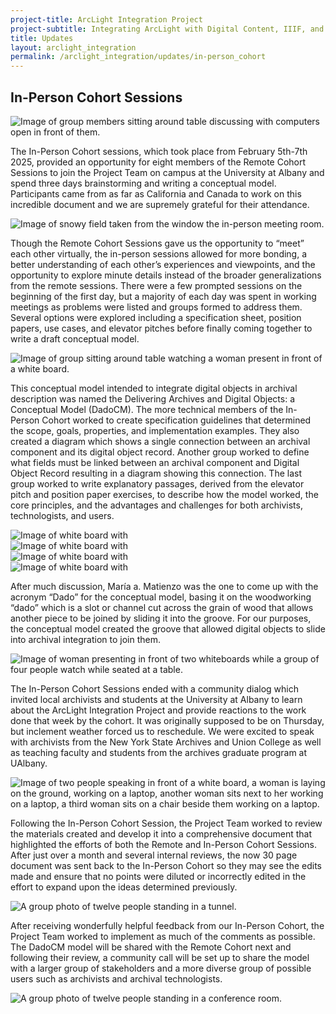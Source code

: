 ```yaml
---
project-title: ArcLight Integration Project
project-subtitle: Integrating ArcLight with Digital Content, IIIF, and ArchivesSpace
title: Updates
layout: arclight_integration
permalink: /arclight_integration/updates/in-person_cohort
---
```


## In-Person Cohort Sessions

<img src="/arclight_intergration/img/IMG_8024.jpg" alt="Image of group members sitting around table discussing with computers open in front of them." class="img-fluid" />

The In-Person Cohort sessions, which took place from February 5th-7th 2025, provided an opportunity for eight members of the Remote Cohort Sessions to join the Project Team on campus at the University at Albany and spend three days brainstorming and writing a conceptual model. Participants came from as far as California and Canada to work on this incredible document and we are supremely grateful for their attendance.
	
<img src="/arclight_intergration/img/IMG_8007.jpg" alt="Image of snowy field taken from the window the in-person meeting room." class="img-fluid" />
	
Though the Remote Cohort Sessions gave us the opportunity to “meet” each other virtually, the in-person sessions allowed for more bonding, a better understanding of each other’s experiences and viewpoints, and the opportunity to explore minute details instead of the broader generalizations from the remote sessions. There were a few prompted sessions on the beginning of the first day, but a majority of each day was spent in working meetings as problems were listed and groups formed to address them. Several options were explored including a specification sheet, position papers, use cases, and elevator pitches before finally coming together to write a draft conceptual model. 
	
<img src="/arclight_intergration/img/IMG_8008.jpg" alt="Image of group sitting around table watching a woman present in front of a white board." class="img-fluid" />

This conceptual model intended to integrate digital objects in archival description was named the Delivering Archives and Digital Objects: a Conceptual Model (DadoCM). The more technical members of the In-Person Cohort worked to create specification guidelines that determined the scope, goals, properties, and implementation examples. They also created a diagram which shows a single connection between an archival component and its digital object record. Another group worked to define what fields must be linked between an archival component and Digital Object Record resulting in a diagram showing this connection. The last group worked to write explanatory passages, derived from the elevator pitch and position paper exercises, to describe how the model worked, the core principles, and the advantages and challenges for both archivists, technologists, and users.

  <div class="container">
    <div class="row">
      <div class="col-md-6 col-6">
        <img src="/arclight_intergration/img/IMG_8029.jpg" alt="Image of white board with "Assumptions: There is no "one system to rule them all," inst. may have multiple systems! D.O.s may live in multiple places-that's ok!- as long as the description (A.O.) links them. Most institutions will primarily upload: -Audiovisual files -Jpeg images -Digitized scans PDFs w/OCR }how do we handle?, Institutions may share systems!" written on it." class="img-fluid" />
      </div>
      <div class="col-md-6 col-6">
        <img 
		src="/arclight_intergration/img/IMG_8031.jpg" alt="Image of white board with "What is this (DAO) providing? Relating archival description to ("forms available" these are not the same!!!) what is being fulfilled. What does it need to do?" class="img-fluid" />
      </div>
    </div>
  </div>
	
	
  <div class="container">
    <div class="row">
      <div class="col-md-6 col-6">
        <img src="/arclight_intergration/img/IMG_8029.jpg" alt="Image of white board with "Assumptions: There is no "one system to rule them all," inst. may have multiple systems! D.O.s may live in multiple places-that's ok!- as long as the description (A.O.) links them. Most institutions will primarily upload: -Audiovisual files -Jpeg images -Digitized scans PDFs w/OCR }how do we handle?, Institutions may share systems!" written on it."
		class="w-100">
	  </div>
      <div class="col-md-6 col-6">
        <img 
		src="/arclight_intergration/img/IMG_8031.jpg" alt="Image of white board with "What is this (DAO) providing? Relating archival description to ("forms available" these are not the same!!!) what is being fulfilled. What does it need to do?"
		class="w-100">
	  </div>
    </div>
  </div>
	
After much discussion, María a. Matienzo was the one to come up with the acronym “Dado” for the conceptual model, basing it on the woodworking “dado” which is a slot or channel cut across the grain of wood that allows another piece to be joined by sliding it into the groove. For our purposes, the conceptual model created the groove that allowed digital objects to slide into archival integration to join them.

<img src="/arclight_intergration/img/IMG_8011.jpg" alt="Image of woman presenting in front of two whiteboards while a group of four people watch while seated at a table." class="img-fluid" />

The In-Person Cohort Sessions ended with a community dialog which invited local archivists and students at the University at Albany to learn about the ArcLight Integration Project and provide reactions to the work done that week by the cohort. It was originally supposed to be on Thursday, but inclement weather forced us to reschedule. We were excited to speak with archivists from the New York State Archives and Union College as well as teaching faculty and students from the archives graduate program at UAlbany.

<img src="/arclight_intergration/img/IMG_8012.jpg" alt="Image of two people speaking in front of a white board, a woman is laying on the ground, working on a laptop, another woman sits next to her working on a laptop, a third woman sits on a chair beside them working on a laptop." class="img-fluid" />

Following the In-Person Cohort Session, the Project Team worked to review the materials created and develop it into a comprehensive document that highlighted the efforts of both the Remote and In-Person Cohort Sessions. After just over a month and several internal reviews, the now 30 page document was sent back to the In-Person Cohort so they may see the edits made and ensure that no points were diluted or incorrectly edited in the effort to expand upon the ideas determined previously.
	
<img src="/arclight_intergration/img/IMG_8017.jpg" alt="A group photo of twelve people standing in a tunnel." class="img-fluid" />
	
After receiving wonderfully helpful feedback from our In-Person Cohort, the Project Team worked to implement as much of the comments as possible. The DadoCM model will be shared with the Remote Cohort next and following their review, a community call will be set up to share the model with a larger group of stakeholders and a more diverse group of possible users such as archivists and archival technologists. 
	
<img src="/arclight_intergration/img/IMG_8037.jpg" alt="A group photo of twelve people standing in a conference room." class="img-fluid" />